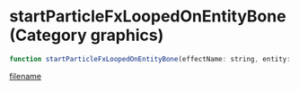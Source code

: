 # startParticleFxLoopedOnEntityBone (Category graphics)

```js
function startParticleFxLoopedOnEntityBone(effectName: string, entity: number, xOffset: number, yOffset: number, zOffset: number, xRot: number, yRot: number, zRot: number, boneIndex: number, scale: number, xAxis: boolean, yAxis: boolean, zAxis: boolean): number
```

[filename](startParticleFxLoopedOnEntityBone_m.md ':include')